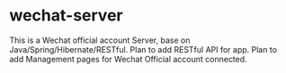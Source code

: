 wechat-server
=============

This is a Wechat official account Server, base on Java/Spring/Hibernate/RESTful.
Plan to add RESTful API for app.
Plan to add Management pages for Wechat Official account connected.
